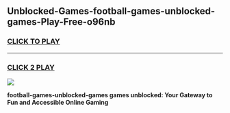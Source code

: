 
## Unblocked-Games-football-games-unblocked-games-Play-Free-o96nb
<h3>
<a href="https://premium76.site?title=football-games-unblocked-games&ref=23A">CLICK TO PLAY</a></h3>
<hr>

<h3>
<a href="https://premium76.site?title=football-games-unblocked-games&ref=23A">CLICK 2 PLAY</a>
  
</h3>

<a href="https://premium76.site?title=football-games-unblocked-games&ref=23A"><img src="https://clearcache.store/games.png"></a>


**football-games-unblocked-games games unblocked: Your Gateway to Fun and Accessible Online Gaming**
